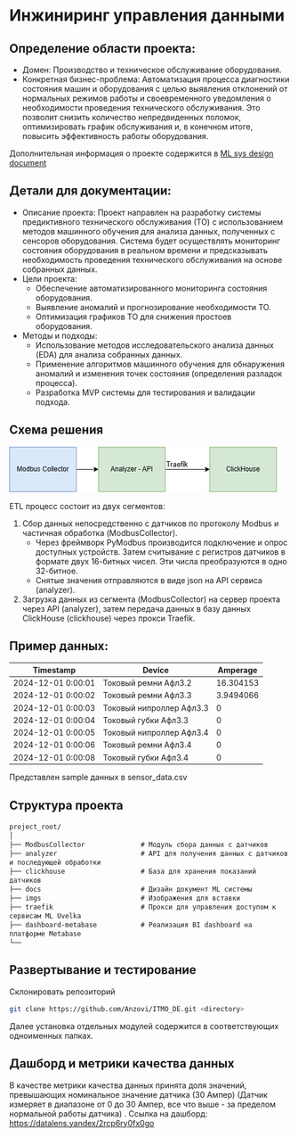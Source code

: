 # Инжиниринг управления данными
## Определение области проекта:

- Домен: Производство и техническое обслуживание оборудования.
- Конкретная бизнес-проблема: Автоматизация процесса диагностики состояния машин и оборудования с целью выявления отклонений от нормальных режимов работы и своевременного уведомления о необходимости проведения технического обслуживания. Это позволит снизить количество непредвиденных поломок, оптимизировать график обслуживания и, в конечном итоге, повысить эффективность работы оборудования.

Дополнительная информация о проекте содержится в [ML sys design document](https://github.com/Anzovi/ITMO_DE/blob/main/docs/ml_system_design_doc.md)  

## Детали для документации:
- Описание проекта: Проект направлен на разработку системы предиктивного технического обслуживания (ТО) с использованием методов машинного обучения для анализа данных, полученных с сенсоров оборудования. Система будет осуществлять мониторинг состояния оборудования в реальном времени и предсказывать необходимость проведения технического обслуживания на основе собранных данных.
- Цели проекта:
    - Обеспечение автоматизированного мониторинга состояния оборудования.
    - Выявление аномалий и прогнозирование необходимости ТО.
    - Оптимизация графиков ТО для снижения простоев оборудования.
- Методы и подходы:
    - Использование методов исследовательского анализа данных (EDA) для анализа собранных данных.
    - Применение алгоритмов машинного обучения для обнаружения аномалий и изменения точек состояния (определения разладок процесса).
    - Разработка MVP системы для тестирования и валидации подхода.

## Схема решения  
![](https://github.com/Anzovi/ITMO_DE/blob/main/imgs/UvelkaAPI.png)  

ETL процесс состоит из двух сегментов:
1. Сбор данных непосредственно с датчиков по протоколу Modbus и частичная обработка (ModbusCollector).
    - Через фреймворк PyModbus производится подключение и опрос доступных устройств. Затем считывание с регистров датчиков в формате двух 16-битных чисел. Эти числа преобразуются в одно 32-битное.
    - Снятые значения отправляются в виде json на API сервиса (analyzer).
2. Загрузка данных из сегмента (ModbusCollector) на сервер проекта через API (analyzer), затем передача данных в базу данных ClickHouse (clickhouse) через прокси Traefik.

## Пример данных:
| Timestamp           | Device                     | Amperage    |
|---------------------|----------------------------|-------------|
| 2024-12-01 0:00:01  | Токовый ремни Афл3.2      | 16.304153   |
| 2024-12-01 0:00:02  | Токовый ремни Афл3.3      | 3.9494066   |
| 2024-12-01 0:00:03  | Токовый нипроллер Афл3.3  | 0           |
| 2024-12-01 0:00:04  | Токовый губки Афл3.3      | 0           |
| 2024-12-01 0:00:05  | Токовый нипроллер Афл3.4  | 0           |
| 2024-12-01 0:00:06  | Токовый ремни Афл3.4      | 0           |
| 2024-12-01 0:00:08  | Токовый губки Афл3.4      | 0           |

Представлен sample данных в sensor_data.csv  

## Структура проекта
```
project_root/
│
├── ModbusCollector              # Модуль сбора данных с датчиков
├── analyzer                     # API для получения данных с датчиков и последующей обработки
├── clickhouse                   # База для хранения показаний датчиков
├── docs                         # Дизайн документ ML системы
├── imgs                         # Изображения для вставки
├── traefik                      # Прокси для управления доступом к сервисам ML Uvelka
├── dashboard-metabase           # Реализация BI dashboard на платформе Metabase
└── 
```
## Развертывание и тестирование 

Склонировать репозиторий
```bash
git clone https://github.com/Anzovi/ITMO_DE.git <directory>
```
Далее установка отдельных модулей содержится в соответствующих одноименных папках. 

## Дашборд и метрики качества данных
В качестве метрики качества данных принята доля значений, превышающих номинальное значение датчика (30 Ампер) (Датчик измеряет в диапазоне от 0 до 30 Ампер, все что выше - за пределом нормальной работы датчика) .
Ссылка на дашборд: https://datalens.yandex/2rcp6ry0fx0go
